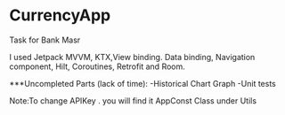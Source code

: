 # CurrencyApp
Task for Bank Masr


I used Jetpack MVVM, KTX,View binding. Data binding, Navigation component, Hilt, Coroutines, Retrofit and Room.

***Uncompleted Parts (lack of time):
-Historical Chart Graph
-Unit tests

Note:To change APIKey . you will find it AppConst Class under Utils 


